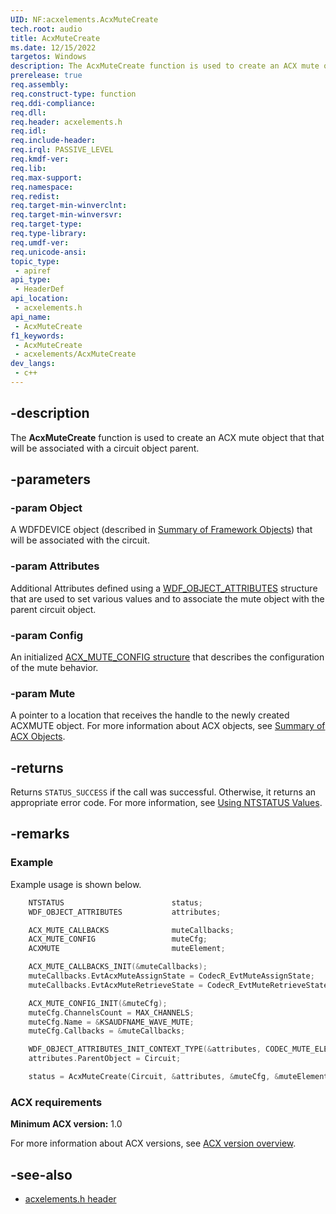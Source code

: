 ```yaml
---
UID: NF:acxelements.AcxMuteCreate
tech.root: audio
title: AcxMuteCreate
ms.date: 12/15/2022
targetos: Windows
description: The AcxMuteCreate function is used to create an ACX mute object that that will be associated with a circuit object parent.
prerelease: true
req.assembly: 
req.construct-type: function
req.ddi-compliance: 
req.dll: 
req.header: acxelements.h
req.idl: 
req.include-header: 
req.irql: PASSIVE_LEVEL
req.kmdf-ver: 
req.lib: 
req.max-support: 
req.namespace: 
req.redist: 
req.target-min-winverclnt: 
req.target-min-winversvr: 
req.target-type: 
req.type-library: 
req.umdf-ver: 
req.unicode-ansi: 
topic_type:
 - apiref
api_type:
 - HeaderDef
api_location:
 - acxelements.h
api_name:
 - AcxMuteCreate
f1_keywords:
 - AcxMuteCreate
 - acxelements/AcxMuteCreate
dev_langs:
 - c++
---
```


## -description

The **AcxMuteCreate** function is used to create an ACX mute object that that will be associated with a circuit object parent.

## -parameters

### -param Object

A WDFDEVICE object (described in  [Summary of Framework Objects](/windows-hardware/drivers/wdf/summary-of-framework-objects)) that will be associated with the circuit.

### -param Attributes

Additional Attributes defined using a [WDF_OBJECT_ATTRIBUTES](/windows-hardware/drivers/ddi/wdfobject/ns-wdfobject-_wdf_object_attributes) structure that are used to set various values and to associate the mute object with the parent circuit object.

### -param Config

An initialized [ACX_MUTE_CONFIG structure](ns-acxelements-acx_mute_config.md) that describes the configuration of the mute behavior.

### -param Mute

A pointer to a location that receives the handle to the newly created ACXMUTE object. For more information about ACX objects, see [Summary of ACX Objects](/windows-hardware/drivers/audio/acx-summary-of-objects).

## -returns

Returns `STATUS_SUCCESS` if the call was successful. Otherwise, it returns an appropriate error code. For more information, see [Using NTSTATUS Values](/windows-hardware/drivers/kernel/using-ntstatus-values).

## -remarks

### Example

Example usage is shown below.

```cpp
    NTSTATUS                        status;
    WDF_OBJECT_ATTRIBUTES           attributes;

    ACX_MUTE_CALLBACKS              muteCallbacks;
    ACX_MUTE_CONFIG                 muteCfg;
    ACXMUTE                         muteElement;

    ACX_MUTE_CALLBACKS_INIT(&muteCallbacks);
    muteCallbacks.EvtAcxMuteAssignState = CodecR_EvtMuteAssignState;
    muteCallbacks.EvtAcxMuteRetrieveState = CodecR_EvtMuteRetrieveState;

    ACX_MUTE_CONFIG_INIT(&muteCfg);
    muteCfg.ChannelsCount = MAX_CHANNELS;
    muteCfg.Name = &KSAUDFNAME_WAVE_MUTE;
    muteCfg.Callbacks = &muteCallbacks;

    WDF_OBJECT_ATTRIBUTES_INIT_CONTEXT_TYPE(&attributes, CODEC_MUTE_ELEMENT_CONTEXT);
    attributes.ParentObject = Circuit;

    status = AcxMuteCreate(Circuit, &attributes, &muteCfg, &muteElement);
```

### ACX requirements

**Minimum ACX version:** 1.0

For more information about ACX versions, see [ACX version overview](/windows-hardware/drivers/audio/acx-version-overview).

## -see-also

- [acxelements.h header](index.md)
